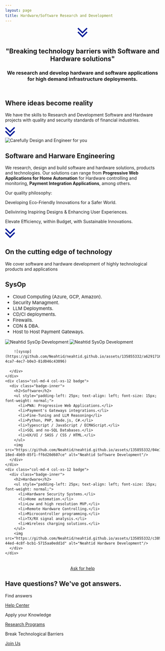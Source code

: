 ```yaml
---
layout: page
title: Hardware/Software Research and Development
---
```

<header class="section-1">
  <div class="section-arrow"><div onClick="scrollto('#section-3')" class="section-arrow-react"><img src="assets/img/arrow.png"></div></div>
  <div class="container">
    <h2>"Breaking technology barriers with Software and Hardware solutions"</h2>
    <h3 id="section_1_h3" class="animated-hidden">We research and develop hardware and software applications for high demand infrastructure deployments.</h3>
  </div>
</header>
<section class="section-2">
  <h2>Where ideas become reality</h2>
  <p>We have the skills to Research and Development Software and Hardware projects with quality and security standards of financial industries.</p>
</section>
<section class="section-3" id="section-3">
  <div class="section-arrow"><div onClick="scrollto('#section-4')" class="section-arrow-react"><img src="assets/img/arrow.png"></div></div>
  <div class="container">
    <div class="row">
      <div class="col-12 col-md-6 centered">
        <img src="https://github.com/Neahtid/neahtid.github.io/assets/135855332/ca902947-c4c1-4324-8930-3f62ee2fa15f" alt="Carefully Design and Engineer for you"/>
      </div>
      <div class="col-12 col-md-6 infoblock">
        <h2>Software and Harware Engineering</h2>
        <p>We research, design and build software and hardware solutions, products and technologies. Our solutions can range from <b>Progressive Web Applications for Home Automation</b> for Hardware controlling and monitoring, <b>Payment Integration Applications</b>, among others.</p>
        <p>Our quality philosophy: </p>
        <p class="plist"><i class="fa fa-leaf"></i>Developing Eco-Friendly Innovations for a Safer World.</p>
        <p class="plist"><i class="fa fa-battery-full"></i>Delivinring Inspiring Designs & Enhancing User Experiences.</p>
        <p class="plist"><i class="far fa-clock"></i>Elevate Efficiency, within Budget, with Sustainable Innovations.</p>
      </div>
    </div>
  </div>
</section>
<section class="section-4" id="section-4">
  <div class="section-arrow"><div onClick="scrollto('#section-5')" class="section-arrow-react"><img src="assets/img/arrow.png"></div></div>
  <h1>On the cutting edge of technology</h1>
  <p>We cover software and hardware development of highly technological products and applications</p>
  <div class="row badges">
    <div class="col-md-4 col-xs-12 badge">
      <div class="badge-inner">
        <h2>SysOp</h2>
        <ul style="padding-left: 25px; text-align: left; font-size: 15px; font-weight: normal;">
          <li>Cloud Computing (Azure, GCP, Amazon).</li>
          <li>Security Managment.</li>
          <li>LLM Deployments.</li>
          <li>CD/CI deployments.</li>
          <li>Firewalls.</li>
          <li>CDN & DBA.</li>
          <li>Host to Host Payment Gateways.</li>
        </ul>
        <img src="https://github.com/Neahtid/neahtid.github.io/assets/135855332/b54d1ac4-728d-492b-8df5-efbf6ae4b2b7" alt="Neahtid SysOp Development"/>
                <img src="[https://github.com/Neahtid/neahtid.github.io/assets/135855332/b54d1ac4-728d-492b-8df5-efbf6ae4b2b7](https://github.com/Neahtid/neahtid.github.io/assets/135855332/a6291716-4ca7-4ec7-b0e3-81d046c43096)" alt="Neahtid SysOp Development"/>

        ![sysop](https://github.com/Neahtid/neahtid.github.io/assets/135855332/a6291716-4ca7-4ec7-b0e3-81d046c43096)

      </div>
    </div>
    <div class="col-md-4 col-xs-12 badge">
      <div class="badge-inner">
        <h2>Software</h2>
        <ul style="padding-left: 25px; text-align: left; font-size: 15px; font-weight: normal;">
          <li>PWA: Progressive Web Applications.</li>
          <li>Payment's Gateways integrations.</li>
          <li>Fine-Tuning and LLM Reasoning</li>
          <li>Python, PHP, Node.js, C#.</li>
          <li>Typescript / JavaScript / ECMAScript.</li>
          <li>SQL and no-SQL Databases.</li>
          <li>UX/UI / SASS / CSS / HTML.</li>
        </ul>
        <img src="https://github.com/Neahtid/neahtid.github.io/assets/135855332/04e136f3-18ed-4b69-85f1-ff6d20d607ce" alt="Neahtid Software Development"/>
      </div>
    </div>
    <div class="col-md-4 col-xs-12 badge">
      <div class="badge-inner">
        <h2>Hardware</h2>
        <ul style="padding-left: 25px; text-align: left; font-size: 15px; font-weight: normal;">
          <li>Hardware Security Systems.</li>
          <li>Home automation.</li>
          <li>Low and high resolution MVP.</li>
          <li>Remote Hardware Controlling.</li>
          <li>Microcontroller programming.</li>
          <li>TX/RX signal analysis.</li>
          <li>Wireless charging solutions.</li>
        </ul>
        <img src="https://github.com/Neahtid/neahtid.github.io/assets/135855332/c38970ed-44ed-4c8f-bcb1-5715aa0edd1d" alt="Neahtid Hardware Development"/>
      </div>
    </div>
  </div>
  <div class="row">
    <div class="col-sm-12" style="text-align: center; padding-top: 4%;">
      <a href="/contact-us" class="btn btn-primary"  style="margin: 0 auto; text-align: center;">Ask for help</a>
    </div>
  </div>
</section>
<section class="section-5" id="section-5">
  <h2>Have questions? We've got answers.</h2>
  <div class="container badges">
    <div class="row">
      <div class="col-12 col-md-4">
        <p class="large-i"><i class="far fa-life-ring"></i></p>
        <p>Find answers</p>
        <p><a href="./contact-us.html">Help Center <i class="fa fa-arrow-right"></i></a></p>
      </div>
      <div class="col-12 col-md-4">
        <p class="large-i"><i class="fa fa-university"></i></p>
        <p>Apply your Knowledge</p>
        <p><a href="./research-program.html">Research Programs <i class="fa fa-arrow-right"></i></a></p>
      </div>
      <div class="col-12 col-md-4">
        <p class="large-i"><i class="fab fa-wpforms"></i></p>
        <p>Break Technological Barriers</p>
        <p><a href="https://goo.gl/forms/wJCzyBT6n0PDMShl1" target="_blank">Join Us <i class="fa fa-arrow-right"></i></a></p>
      </div>
    </div>
  </div>
</section>


